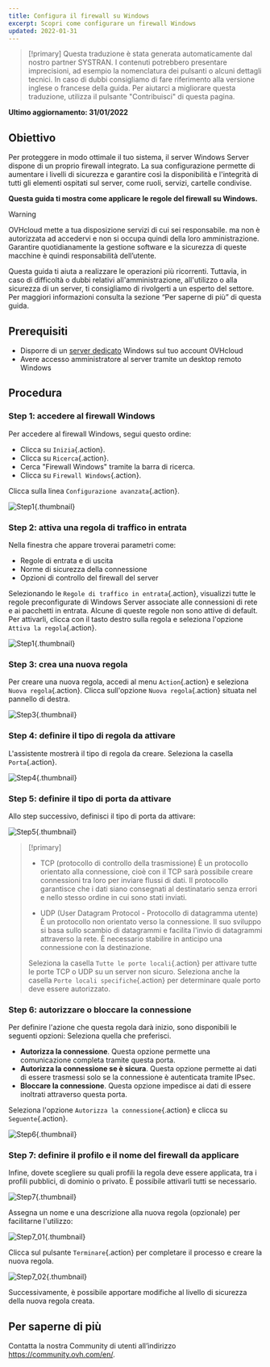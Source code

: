 ```yaml
---
title: Configura il firewall su Windows
excerpt: Scopri come configurare un firewall Windows
updated: 2022-01-31
---
```


> [!primary]
> Questa traduzione è stata generata automaticamente dal nostro partner SYSTRAN. I contenuti potrebbero presentare imprecisioni, ad esempio la nomenclatura dei pulsanti o alcuni dettagli tecnici. In caso di dubbi consigliamo di fare riferimento alla versione inglese o francese della guida. Per aiutarci a migliorare questa traduzione, utilizza il pulsante "Contribuisci" di questa pagina.
>

**Ultimo aggiornamento: 31/01/2022**

## Obiettivo

Per proteggere in modo ottimale il tuo sistema, il server Windows Server dispone di un proprio firewall integrato. La sua configurazione permette di aumentare i livelli di sicurezza e garantire così la disponibilità e l'integrità di tutti gli elementi ospitati sul server, come ruoli, servizi, cartelle condivise.

**Questa guida ti mostra come applicare le regole del firewall su Windows.**

> [!warning]
>
> OVHcloud mette a tua disposizione servizi di cui sei responsabile. ma non è autorizzata ad accedervi e non si occupa quindi della loro amministrazione. Garantire quotidianamente la gestione software e la sicurezza di queste macchine è quindi responsabilità dell’utente.
>
> Questa guida ti aiuta a realizzare le operazioni più ricorrenti. Tuttavia, in caso di difficoltà o dubbi relativi all'amministrazione, all'utilizzo o alla sicurezza di un server, ti consigliamo di rivolgerti a un esperto del settore. Per maggiori informazioni consulta la sezione “Per saperne di più” di questa guida.
>

## Prerequisiti

- Disporre di un [server dedicato](https://www.ovhcloud.com/it/bare-metal/) Windows sul tuo account OVHcloud
- Avere accesso amministratore al server tramite un desktop remoto Windows 

## Procedura

### Step 1: accedere al firewall Windows

Per accedere al firewall Windows, segui questo ordine:

- Clicca su `Inizia`{.action}.
- Clicca su `Ricerca`{.action}.
- Cerca "Firewall Windows" tramite la barra di ricerca.
- Clicca su `Firewall Windows`{.action}.

Clicca sulla linea `Configurazione avanzata`{.action}.

![Step1](images/step1.PNG){.thumbnail}

### Step 2: attiva una regola di traffico in entrata

Nella finestra che appare troverai parametri come:

- Regole di entrata e di uscita
- Norme di sicurezza della connessione
- Opzioni di controllo del firewall del server

Selezionando le `Regole di traffico in entrata`{.action}, visualizzi tutte le regole preconfigurate di Windows Server associate alle connessioni di rete e ai pacchetti in entrata. Alcune di queste regole non sono attive di default. Per attivarli, clicca con il tasto destro sulla regola e seleziona l'opzione `Attiva la regola`{.action}.

![Step1](images/step2.PNG){.thumbnail}

### Step 3: crea una nuova regola 

Per creare una nuova regola, accedi al menu `Action`{.action} e seleziona `Nuova regola`{.action}.
Clicca sull'opzione `Nuova regola`{.action} situata nel pannello di destra.

![Step3](images/step3.PNG){.thumbnail}

### Step 4: definire il tipo di regola da attivare

L'assistente mostrerà il tipo di regola da creare. Seleziona la casella `Porta`{.action}.

![Step4](images/step4.PNG){.thumbnail}

### Step 5: definire il tipo di porta da attivare

Allo step successivo, definisci il tipo di porta da attivare:

![Step5](images/step5.PNG){.thumbnail}

> [!primary]
>
>- TCP (protocollo di controllo della trasmissione)
>È un protocollo orientato alla connessione, cioè con il TCP sarà possibile creare connessioni tra loro per inviare flussi di dati. Il protocollo garantisce che i dati siano consegnati al destinatario senza errori e nello stesso ordine in cui sono stati inviati.
>
>- UDP (User Datagram Protocol - Protocollo di datagramma utente)
>È un protocollo non orientato verso la connessione. Il suo sviluppo si basa sullo scambio di datagrammi e facilita l'invio di datagrammi attraverso la rete. È necessario stabilire in anticipo una connessione con la destinazione.
>
>Seleziona la casella `Tutte le porte locali`{.action} per attivare tutte le porte TCP o UDP su un server non sicuro. Seleziona anche la casella `Porte locali specifiche`{.action} per determinare quale porto deve essere autorizzato. 
>

### Step 6: autorizzare o bloccare la connessione

Per definire l'azione che questa regola darà inizio, sono disponibili le seguenti opzioni: Seleziona quella che preferisci.

- **Autorizza la connessione**. Questa opzione permette una comunicazione completa tramite questa porta.
- **Autorizza la connessione se è sicura**. Questa opzione permette ai dati di essere trasmessi solo se la connessione è autenticata tramite IPsec.
- **Bloccare la connessione**. Questa opzione impedisce ai dati di essere inoltrati attraverso questa porta.

Seleziona l'opzione `Autorizza la connessione`{.action} e clicca su `Seguente`{.action}. 

![Step6](images/step6.PNG){.thumbnail}

### Step 7: definire il profilo e il nome del firewall da applicare

Infine, dovete scegliere su quali profili la regola deve essere applicata, tra i profili pubblici, di dominio o privato.
È possibile attivarli tutti se necessario.

![Step7](images/step7.PNG){.thumbnail}

Assegna un nome e una descrizione alla nuova regola (opzionale) per facilitarne l'utilizzo:

![Step7_01](images/step7-01.PNG){.thumbnail}

Clicca sul pulsante `Terminare`{.action} per completare il processo e creare la nuova regola.

![Step7_02](images/step7_02.PNG){.thumbnail}

Successivamente, è possibile apportare modifiche al livello di sicurezza della nuova regola creata.

## Per saperne di più

Contatta la nostra Community di utenti all’indirizzo <https://community.ovh.com/en/>.
